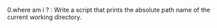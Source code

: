 0.where am i ? :  Write a script that prints the absolute path name of the current working directory.
